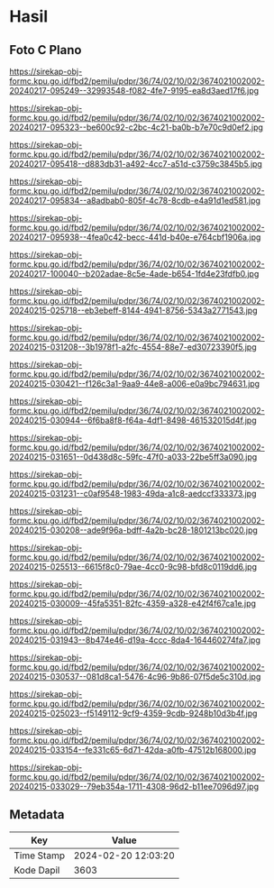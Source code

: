 # Hasil

## Foto C Plano

https://sirekap-obj-formc.kpu.go.id/fbd2/pemilu/pdpr/36/74/02/10/02/3674021002002-20240217-095249--32993548-f082-4fe7-9195-ea8d3aed17f6.jpg

https://sirekap-obj-formc.kpu.go.id/fbd2/pemilu/pdpr/36/74/02/10/02/3674021002002-20240217-095323--be600c92-c2bc-4c21-ba0b-b7e70c9d0ef2.jpg

https://sirekap-obj-formc.kpu.go.id/fbd2/pemilu/pdpr/36/74/02/10/02/3674021002002-20240217-095418--d883db31-a492-4cc7-a51d-c3759c3845b5.jpg

https://sirekap-obj-formc.kpu.go.id/fbd2/pemilu/pdpr/36/74/02/10/02/3674021002002-20240217-095834--a8adbab0-805f-4c78-8cdb-e4a91d1ed581.jpg

https://sirekap-obj-formc.kpu.go.id/fbd2/pemilu/pdpr/36/74/02/10/02/3674021002002-20240217-095938--4fea0c42-becc-441d-b40e-e764cbf1906a.jpg

https://sirekap-obj-formc.kpu.go.id/fbd2/pemilu/pdpr/36/74/02/10/02/3674021002002-20240217-100040--b202adae-8c5e-4ade-b654-1fd4e23fdfb0.jpg

https://sirekap-obj-formc.kpu.go.id/fbd2/pemilu/pdpr/36/74/02/10/02/3674021002002-20240215-025718--eb3ebeff-8144-4941-8756-5343a2771543.jpg

https://sirekap-obj-formc.kpu.go.id/fbd2/pemilu/pdpr/36/74/02/10/02/3674021002002-20240215-031208--3b1978f1-a2fc-4554-88e7-ed30723390f5.jpg

https://sirekap-obj-formc.kpu.go.id/fbd2/pemilu/pdpr/36/74/02/10/02/3674021002002-20240215-030421--f126c3a1-9aa9-44e8-a006-e0a9bc794631.jpg

https://sirekap-obj-formc.kpu.go.id/fbd2/pemilu/pdpr/36/74/02/10/02/3674021002002-20240215-030944--6f6ba8f8-f64a-4df1-8498-461532015d4f.jpg

https://sirekap-obj-formc.kpu.go.id/fbd2/pemilu/pdpr/36/74/02/10/02/3674021002002-20240215-031651--0d438d8c-59fc-47f0-a033-22be5ff3a090.jpg

https://sirekap-obj-formc.kpu.go.id/fbd2/pemilu/pdpr/36/74/02/10/02/3674021002002-20240215-031231--c0af9548-1983-49da-a1c8-aedccf333373.jpg

https://sirekap-obj-formc.kpu.go.id/fbd2/pemilu/pdpr/36/74/02/10/02/3674021002002-20240215-030208--ade9f96a-bdff-4a2b-bc28-1801213bc020.jpg

https://sirekap-obj-formc.kpu.go.id/fbd2/pemilu/pdpr/36/74/02/10/02/3674021002002-20240215-025513--6615f8c0-79ae-4cc0-9c98-bfd8c0119dd6.jpg

https://sirekap-obj-formc.kpu.go.id/fbd2/pemilu/pdpr/36/74/02/10/02/3674021002002-20240215-030009--45fa5351-82fc-4359-a328-e42f4f67ca1e.jpg

https://sirekap-obj-formc.kpu.go.id/fbd2/pemilu/pdpr/36/74/02/10/02/3674021002002-20240215-031943--8b474e46-d19a-4ccc-8da4-164460274fa7.jpg

https://sirekap-obj-formc.kpu.go.id/fbd2/pemilu/pdpr/36/74/02/10/02/3674021002002-20240215-030537--081d8ca1-5476-4c96-9b86-07f5de5c310d.jpg

https://sirekap-obj-formc.kpu.go.id/fbd2/pemilu/pdpr/36/74/02/10/02/3674021002002-20240215-025023--f5149112-9cf9-4359-9cdb-9248b10d3b4f.jpg

https://sirekap-obj-formc.kpu.go.id/fbd2/pemilu/pdpr/36/74/02/10/02/3674021002002-20240215-033154--fe331c65-6d71-42da-a0fb-47512b168000.jpg

https://sirekap-obj-formc.kpu.go.id/fbd2/pemilu/pdpr/36/74/02/10/02/3674021002002-20240215-033029--79eb354a-1711-4308-96d2-b11ee7096d97.jpg


## Metadata

| Key        | Value               |
| ---------- | ------------------- |
| Time Stamp | 2024-02-20 12:03:20 |
| Kode Dapil | 3603                |




